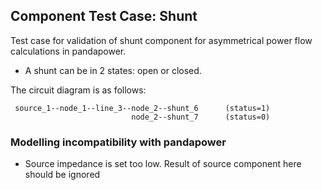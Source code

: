 <!--
SPDX-FileCopyrightText: 2022 Contributors to the Power Grid Model project <dynamic.grid.calculation@alliander.com>

SPDX-License-Identifier: MPL-2.0
-->
## Component Test Case: Shunt

Test case for validation of shunt component for asymmetrical power flow calculations in pandapower.
- A shunt can be in 2 states: open or closed.

The circuit diagram is as follows:
```
 source_1--node_1--line_3--node_2--shunt_6      (status=1)
                           node_2--shunt_7      (status=0)
```

### Modelling incompatibility with pandapower

- Source impedance is set too low. Result of source component here should be ignored